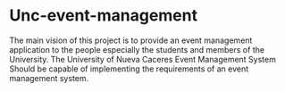 # Unc-event-management
The main vision of this project is to provide an event management application to the people especially the students and members of the University. The University of Nueva Caceres Event Management System Should be capable of implementing the requirements of an event management system. 